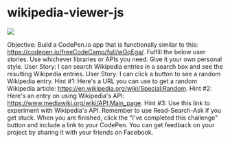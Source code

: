 # wikipedia-viewer-js

<a href="https://s.codepen.io/vinniezappa/debug/aNENEa/bYrdyeKBqLaA" target="_blank">
<img src="https://www.dropbox.com/s/kmhoscimt9psfir/01-wikipedia-viewer-JQUERY.jpg?raw=1">
</a>

Objective: Build a CodePen.io app that is functionally similar to this: https://codepen.io/freeCodeCamp/full/wGqEga/.
Fulfill the below user stories. Use whichever libraries or APIs you need. Give it your own personal style.
User Story: I can search Wikipedia entries in a search box and see the resulting Wikipedia entries.
User Story: I can click a button to see a random Wikipedia entry.
Hint #1: Here's a URL you can use to get a random Wikipedia article: https://en.wikipedia.org/wiki/Special:Random.
Hint #2: Here's an entry on using Wikipedia's API: https://www.mediawiki.org/wiki/API:Main_page.
Hint #3: Use this link to experiment with Wikipedia's API.
Remember to use Read-Search-Ask if you get stuck.
When you are finished, click the "I've completed this challenge" button and include a link to your CodePen.
You can get feedback on your project by sharing it with your friends on Facebook.
